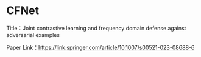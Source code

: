 # CFNet
Title：Joint contrastive learning and frequency domain defense against adversarial examples

Paper Link：https://link.springer.com/article/10.1007/s00521-023-08688-6
